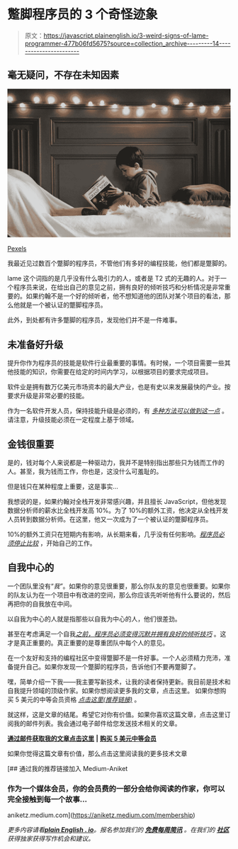 # 蹩脚程序员的 3 个奇怪迹象

> 原文：<https://javascript.plainenglish.io/3-weird-signs-of-lame-programmer-477b06fd5675?source=collection_archive---------14----------------------->

## 毫无疑问，不存在未知因素

![](img/5797c78cf88c2d6ff6716e1e977222e2.png)

[Pexels](https://www.pexels.com/photo/boy-in-gray-jacket-reading-book-3457273/)

我最近见过数百个蹩脚的程序员，不管他们有多好的编程技能，他们都是蹩脚的。

lame 这个词指的是几乎没有什么吸引力的人，或者是 T2 式的无趣的人。对于一个程序员来说，在给出自己的意见之前，拥有良好的倾听技巧和分析情况是非常重要的。如果约翰不是一个好的倾听者，他不想知道他的团队对某个项目的看法，那么他就是一个被认证的蹩脚程序员。

此外，到处都有许多蹩脚的程序员，发现他们并不是一件难事。

## 未准备好升级

提升你作为程序员的技能是软件行业最重要的事情。有时候，一个项目需要一些其他技能的知识，你需要在给定的时间内学习，以根据项目的要求完成项目。

软件业是拥有数万亿美元市场资本的最大产业，也是有史以来发展最快的产业。按要求升级是非常必要的技能。

作为一名软件开发人员，保持技能升级是必须的，有 [*多种方法可以做到这一点*](/steps-i-follow-to-keep-myself-upgraded-as-a-programmer-25737d953fa7) 。请注意，升级技能必须在一定程度上基于领域。

## 金钱很重要

是的，钱对每个人来说都是一种驱动力，我并不是特别指出那些只为钱而工作的人。甚至，我为钱而工作，你也是，这没什么可羞耻的。

但是钱只在某种程度上重要，这是事实…

我想说的是，如果约翰对全栈开发非常感兴趣，并且擅长 JavaScript，但他发现数据分析师的薪水比全栈开发高 10%。为了 10%的额外工资，他决定从全栈开发人员转到数据分析师。在这里，他又一次成为了一个被认证的蹩脚程序员。

10%的额外工资只在短期内有影响，从长期来看，几乎没有任何影响。[*程序员必须停止比较*](/stop-comparing-yourself-to-other-programmers-bbc2d5e46840) ，开始自己的工作。

## 自我中心的

一个团队里没有“*我”*。如果你的意见很重要，那么你队友的意见也很重要。如果你的队友认为在一个项目中有改进的空间，那么你应该先听听他有什么要说的，然后再把你的自我放在中间。

以自我为中心的人就是指那些以自我为中心的人，他们很差劲。

甚至在考虑满足一个自我[*之前，程序员必须变得沉默并拥有良好的倾听技巧*](/3-traits-of-silent-programmers-which-makes-them-unique-17c53e7c9d88) 。这才是真正重要的。真正重要的是尊重团队中每个人的意见。

在一个友好和支持的编程社区中变得蹩脚不是一件好事。一个人必须精力充沛，准备提升自己。如果你发现一个蹩脚的程序员，告诉他们不要再蹩脚了。

嘿，简单介绍一下我——我主要写新技术，让我的读者保持更新。我目前是技术和自我提升领域的顶级作家。如果你想阅读更多我的文章，点击这里。 如果你想购买 5 美元的中等会员资格 [*点击这里(推荐链接)*](https://aniketz.medium.com/membership) 。

就这样，这是文章的结尾。希望它对你有价值。如果你喜欢这篇文章，点击这里订阅我的邮件列表。我会通过电子邮件给您发送技术相关的文章。

[**通过邮件获取我的文章点击这里**](https://aniketz.medium.com/subscribe) **|** [**购买 5 美元中等会员**](https://aniketz.medium.com/membership)

如果你觉得这篇文章有价值，那么点击这里阅读我的更多技术文章

[](https://aniketz.medium.com/membership) [## 通过我的推荐链接加入 Medium-Aniket

### 作为一个媒体会员，你的会员费的一部分会给你阅读的作家，你可以完全接触到每一个故事…

aniketz.medium.com](https://aniketz.medium.com/membership) 

*更多内容请看*[***plain English . io***](http://plainenglish.io/)*。报名参加我们的* [***免费每周简讯***](http://newsletter.plainenglish.io/) *。在我们的* [***社区***](https://discord.gg/GtDtUAvyhW) *获得独家获得写作机会和建议。*